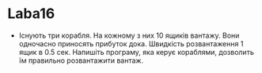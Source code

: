 # Laba16
- Існують три корабля. На кожному з них 10 ящиків вантажу. Вони одночасно приносять прибуток дока.
  Швидкість розвантаження 1 ящик в 0.5 сек. Напишіть програму, яка керує кораблями, дозволить їм
  правильно розвантажити вантаж.